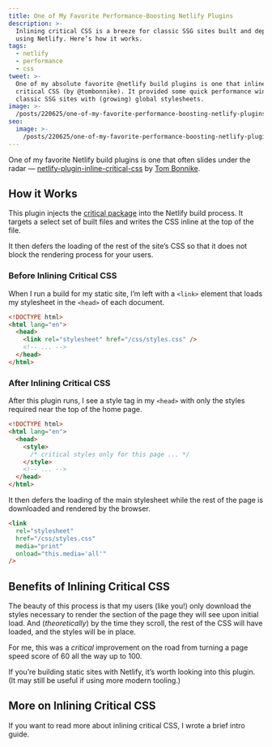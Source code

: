 ```yaml
---
title: One of My Favorite Performance-Boosting Netlify Plugins
description: >-
  Inlining critical CSS is a breeze for classic SSG sites built and deployed
  using Netlify. Here’s how it works.
tags:
  - netlify
  - performance
  - css
tweet: >-
  One of my absolute favorite @netlify build plugins is one that inlines
  critical CSS (by @tombonnike). It provided some quick performance wins to my
  classic SSG sites with (growing) global stylesheets.
image: >-
  /posts/220625/one-of-my-favorite-performance-boosting-netlify-plugins-oVcu3JAc.png
seo:
  image: >-
    /posts/220625/one-of-my-favorite-performance-boosting-netlify-plugins-pwCYLj41--meta.png
---
```


One of my favorite Netlify build plugins is one that often slides under the radar — [netlify-plugin-inline-critical-css](https://github.com/Tom-Bonnike/netlify-plugin-inline-critical-css) by [Tom Bonnike](https://twitter.com/tombonnike).

## How it Works

This plugin injects the [critical](https://www.npmjs.com/package/critical)[ package](https://www.npmjs.com/package/critical) into the Netlify build process. It targets a select set of built files and writes the CSS inline at the top of the file.

It then defers the loading of the rest of the site’s CSS so that it does not block the rendering process for your users.

### Before Inlining Critical CSS

When I run a build for my static site, I’m left with a `<link>` element that loads my stylesheet in the `<head>` of each document.

```html
<!DOCTYPE html>
<html lang="en">
  <head>
    <link rel="stylesheet" href="/css/styles.css" />
    <!-- ... -->
  </head>
</html>
```

### After Inlining Critical CSS

After this plugin runs, I see a style tag in my `<head>` with only the styles required near the top of the home page.

```html
<!DOCTYPE html>
<html lang="en">
  <head>
    <style>
      /* critical styles only for this page ... */
    </style>
    <!-- ... -->
  </head>
</html>
```

It then defers the loading of the main stylesheet while the rest of the page is downloaded and rendered by the browser.

```html
<link
  rel="stylesheet"
  href="/css/styles.css"
  media="print"
  onload="this.media='all'"
/>
```

## Benefits of Inlining Critical CSS

The beauty of this process is that my users (like you!) only download the styles necessary to render the section of the page they will see upon initial load. And (_theoretically_) by the time they scroll, the rest of the CSS will have loaded, and the styles will be in place.

For me, this was a _critical_ improvement on the road from turning a page speed score of 60 all the way up to 100.

If you’re building static sites with Netlify, it’s worth looking into this plugin. (It may still be useful if using more modern tooling.)

## More on Inlining Critical CSS

If you want to read more about inlining critical CSS, I wrote a brief intro guide.

